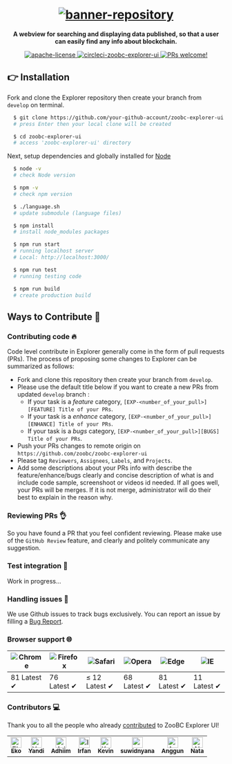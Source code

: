 <h1 align="center">
  <a href="https://github.com/zoobc/zoobc-explorer-ui">
    <img src="src/assets/images/zoobc-explorer-ui.gif" alt="banner-repository"></img>
  </a>
</h1>

<p align="center">
  <strong>A webview for searching and displaying data published, so that a user can easily find any info about blockchain.</strong>
</p>

<p align="center">
  <a href="https://opensource.org/licenses/Apache-2.0">
    <img src="https://img.shields.io/badge/License-Apache%202.0-blue.svg" alt="apache-license"></img>
  </a>
  <a href="https://circleci.com/gh/zoobc/zoobc-explorer-ui">
    <img src="https://circleci.com/gh/zoobc/zoobc-explorer-ui.svg?style=svg&circle-token=5da5423ded17a414817e457800e90c76628284b0" alt="circleci-zoobc-explorer-ui"></img>
  </a>
  <a href="https://github.com/zoobc/zoobc-explorer-ui/pulls">
    <img src="https://img.shields.io/badge/PRs-welcome-brightgreen.svg" alt="PRs welcome!" />
  </a>
</p>

## 👉 Installation
Fork and clone the Explorer repository then create your branch from ```develop``` on terminal.
```bash
  $ git clone https://github.com/your-github-account/zoobc-explorer-ui.git
  # press Enter then your local clone will be created

  $ cd zoobc-explorer-ui
  # access 'zoobc-explorer-ui' directory
```
Next, setup dependencies and globally installed for [Node](https://nodejs.org/en/download/)
```bash
  $ node -v
  # check Node version

  $ npm -v
  # check npm version

  $ ./language.sh
  # update submodule (language files)

  $ npm install
  # install node_modules packages

  $ npm run start
  # running localhost server
  # Local: http://localhost:3000/

  $ npm run test
  # running testing code

  $ npm run build
  # create production build
```

## Ways to Contribute 👏
### Contributing code 🔥
Code level contribute in Explorer generally come in the form of pull requests (PRs). The process of proposing
some changes to Explorer can be summarized as follows:
- Fork and clone this repository then create your branch from ```develop```.
- Please use the default title below if you want to create a new PRs from updated ```develop``` branch :
    - If your task is a _feature_ category, ```[EXP-<number_of_your_pull>][FEATURE] Title of your PRs```.
    - If your task is a _enhance_ category, ```[EXP-<number_of_your_pull>][ENHANCE] Title of your PRs```.
    - If your task is a _bugs_ category, ```[EXP-<number_of_your_pull>][BUGS] Title of your PRs```.
- Push your PRs changes to remote origin on ```https://github.com/zoobc/zoobc-explorer-ui```
- Please tag ```Reviewers```, ```Assignees```, ```Labels```, and ```Projects```.
- Add some descriptions about your PRs info with describe the feature/enhance/bugs clearly and concise
  description of what is and include code sample, screenshoot or videos id needed.
If all goes well, your PRs will be merges. If it is not merge, administrator will do their best to explain
in the reason why.
### Reviewing PRs 👌
So you have found a PR that you feel confident reviewing. Please make use of the ```GitHub Review``` feature,
and clearly and politely communicate any suggestion.
### Test integration 🚀
Work in progress...
### Handling issues 🐛
We use Github issues to track bugs exclusively. You can report an issue by filling a [Bug Report](https://github.com/zoobc/zoobc-explorer-ui/issues/new/choose).
### Browser support 🌐
![Chrome](https://raw.github.com/alrra/browser-logos/master/src/chrome/chrome_48x48.png) | ![Firefox](https://raw.github.com/alrra/browser-logos/master/src/firefox/firefox_48x48.png) | ![Safari](https://raw.github.com/alrra/browser-logos/master/src/safari/safari_48x48.png) | ![Opera](https://raw.github.com/alrra/browser-logos/master/src/opera/opera_48x48.png) | ![Edge](https://raw.github.com/alrra/browser-logos/master/src/edge/edge_48x48.png) | ![IE](https://raw.github.com/alrra/browser-logos/master/src/archive/internet-explorer_9-11/internet-explorer_9-11_48x48.png) |
--- | --- | --- | --- | --- | --- |
81 Latest ✔ | 76 Latest ✔ | ≤ 12 Latest ✔ | 68 Latest ✔ | 81 Latest ✔ | 11 Latest ✔ |
### Contributors 💻
Thank you to all the people who already [contributed](https://github.com/zoobc/zoobc-explorer-ui/graphs/contributors) to ZooBC Explorer UI!
<table>
  <td align="center">
    <a href="https://github.com/eksant">
      <img src="https://avatars1.githubusercontent.com/u/32409305?s=460&v=4" width="25px;" alt="Eko" />
      <br /><sub><b>Eko</b></sub>
    </a>
  </td>
  <td align="center">
    <a href="https://github.com/gedeyandi456">
      <img src="https://avatars2.githubusercontent.com/u/43771081?s=460&v=4" width="25px;" alt="Yandi" />
      <br /><sub><b>Yandi</b></sub>
    </a>
  </td>
  <td align="center">
    <a href="https://github.com/zaenury">
      <img src="https://avatars1.githubusercontent.com/u/42806183?s=460&v=4" width="25px;" alt="Adhiim" />
      <br /><sub><b>Adhiim</b></sub>
    </a>
  </td>
  <td align="center">
    <a href="https://github.com/iamnafri">
      <img src="https://avatars2.githubusercontent.com/u/17779930?s=460&v=4" width="25px;" alt="Irfan" />
      <br /><sub><b>Irfan</b></sub>
    </a>
  </td>
  <td align="center">
    <a href="https://github.com/KevinH2810">
      <img src="https://avatars2.githubusercontent.com/u/47102992?s=460&v=4" width="25px;" alt="Kevin" />
      <br /><sub><b>Kevin</b></sub>
    </a>
  </td>
  <td align="center">
    <a href="https://github.com/suwidnyana">
      <img src="https://avatars3.githubusercontent.com/u/37806678?s=400&u=e9ae0d1650411746100a6e31be8910bfe4107eca&v=4" width="25px;" alt="suwidnyana" />
      <br /><sub><b>suwidnyana</b></sub>
    </a>
  </td>
  <td align="center">
    <a href="https://github.com/gundwiguna">
      <img src="https://avatars0.githubusercontent.com/u/43126599?s=460&v=4" width="25px;" alt="Anggun" />
      <br /><sub><b>Anggun</b></sub>
    </a>
  </td>
  <td align="center">
    <a href="https://github.com/gedenata">
      <img src="https://avatars2.githubusercontent.com/u/1158185?s=460&v=4" width="25px;" alt="Nata" />
      <br /><sub><b>Nata</b></sub>
    </a>
  </td>
</table>
